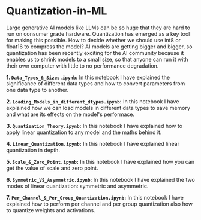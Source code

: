 # Quantization-in-ML
Large generative AI models like LLMs can be so huge that they are hard to run on consumer grade hardware. Quantization has emerged as a key tool for making this possible. How to decide whether we should use int8 or float16 to compress the model? AI models are getting bigger and bigger, so quantization has been recently exciting for the AI community because it enables us to shrink models to a small size, so that anyone can run it with their own computer with little to no performance degradation.

**1. `Data_Types_&_Sizes.ipynb`:** In this notebook I have explained the significance of different data types and how to convert parameters from one data type to another.

**2. `Loading_Models_in_different_dtypes.ipynb`:** In this notebook I have explained how we can load models in different data types to save memory and what are its effects on the model's performace.

**3. `Quantization_Theory.ipynb`:** In this notebook I have explained how to apply linear quantization to any model and the maths behind it.

**4. `Linear_Quantization.ipynb`:** In this notebook I have explained linear quantization in depth.

**5. `Scale_&_Zero_Point.ipynb`:** In this notebook I have explained how you can get the value of scale and zero point.

**6. `Symmetric_VS_Asymmetric.ipynb`:** In this notebook I have explained the two modes of linear quantization: symmetric and asymmetric.

**7. `Per_Channel_&_Per_Group_Quantization.ipynb`:** In this notebook I have explained how to perform per channel and per group quantization also how to quantize weights and activations.
